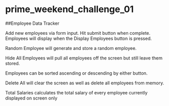 # prime_weekend_challenge_01
##Employee Data Tracker

Add new employees via form input. Hit submit button when complete. Employees will display when the Display Employees
button is pressed. 

Random Employee will generate and store a random employee. 

Hide All Employees will pull all employees off the screen but still leave them stored. 

Employees can be sorted ascending or descending by either button.

Delete All will clear the screen as well as delete all employees from memory.

Total Salaries calculates the total salary of every employee currently displayed on screen only
